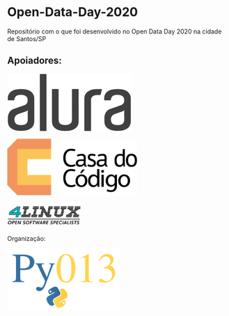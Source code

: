 # Open-Data-Day-2020
Repositório com o que foi desenvolvido no Open Data Day 2020 na cidade de Santos/SP

## Apoiadores: 

![](https://github.com/Py013/Open-Data-Day-2020/blob/master/alura.png) 


![](https://github.com/Py013/Open-Data-Day-2020/blob/master/cdc.png)


![](https://github.com/Py013/Open-Data-Day-2020/blob/master/4linux.png)

Organização:

![](https://github.com/Py013/Open-Data-Day-2020/blob/master/py013_git.png)
